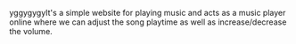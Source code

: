 yggygygyIt's a simple website for playing music and acts as a music player online where we can adjust the song playtime as well as increase/decrease the volume.
